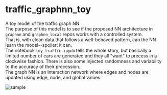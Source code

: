 # traffic_graphnn_toy
A toy model of the traffic graph NN.  
The purpose of this model is to see if the proposed NN architecture in `graphnn` and `graphnn_local` repos works with a controlled system.  
That is, with clean data that follows a well-behaved pattern, can the NN learn the model--spoiler: it can.  
The notebook `toy_traffic.ipynb` tells the whole story, but basically a limited number of cars are generated and they all "want" to precess in a clockwise fashion. There is also some injected randomness and variability to the accuracy of their precession.  
The graph NN is an Interaction network where edges and nodes are updated using edge, node, and global values.

![sample](sample.png)

